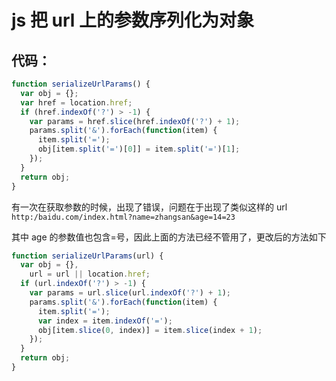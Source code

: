 # js 把 url 上的参数序列化为对象

## 代码：

```js
function serializeUrlParams() {
  var obj = {};
  var href = location.href;
  if (href.indexOf('?') > -1) {
    var params = href.slice(href.indexOf('?') + 1);
    params.split('&').forEach(function(item) {
      item.split('=');
      obj[item.split('=')[0]] = item.split('=')[1];
    });
  }
  return obj;
}
```

有一次在获取参数的时候，出现了错误，问题在于出现了类似这样的 url
`http:/baidu.com/index.html?name=zhangsan&age=14=23`

其中 age 的参数值也包含=号，因此上面的方法已经不管用了，更改后的方法如下

```js
function serializeUrlParams(url) {
  var obj = {},
    url = url || location.href;
  if (url.indexOf('?') > -1) {
    var params = url.slice(url.indexOf('?') + 1);
    params.split('&').forEach(function(item) {
      item.split('=');
      var index = item.indexOf('=');
      obj[item.slice(0, index)] = item.slice(index + 1);
    });
  }
  return obj;
}
```
